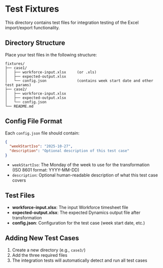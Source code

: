 # Test Fixtures

This directory contains test files for integration testing of the Excel import/export functionality.

## Directory Structure

Place your test files in the following structure:

```
fixtures/
├── case1/
│   ├── workforce-input.xlsx     (or .xls)
│   ├── expected-output.xlsx
│   └── config.json              (contains week start date and other test params)
├── case2/
│   ├── workforce-input.xlsx
│   ├── expected-output.xlsx
│   └── config.json
└── README.md
```

## Config File Format

Each `config.json` file should contain:

```json
{
  "weekStartIso": "2025-10-27",
  "description": "Optional description of this test case"
}
```

- `weekStartIso`: The Monday of the week to use for the transformation (ISO 8601 format: YYYY-MM-DD)
- `description`: Optional human-readable description of what this test case covers

## Test Files

- **workforce-input.xlsx**: The input Workforce timesheet file
- **expected-output.xlsx**: The expected Dynamics output file after transformation
- **config.json**: Configuration for the test case (week start date, etc.)

## Adding New Test Cases

1. Create a new directory (e.g., `case3/`)
2. Add the three required files
3. The integration tests will automatically detect and run all test cases
